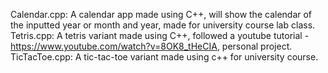 Calendar.cpp: A calendar app made using C++, will show the calendar of the inputted year or month and year, made for university course lab class.
Tetris.cpp: A tetris variant made using C++, followed a youtube tutorial - https://www.youtube.com/watch?v=8OK8_tHeCIA, personal project.
TicTacToe.cpp: A tic-tac-toe variant made using c++ for university course.
